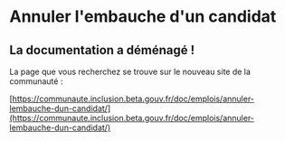 # Annuler l'embauche d'un candidat

## La documentation a déménagé !

La page que vous recherchez se trouve sur le nouveau site de la communauté :

[https://communaute.inclusion.beta.gouv.fr/doc/emplois/annuler-lembauche-dun-candidat/](https://communaute.inclusion.beta.gouv.fr/doc/emplois/annuler-lembauche-dun-candidat/)

